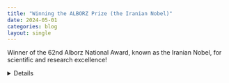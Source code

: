 ```yaml
---
title: "Winning the ALBORZ Prize (the Iranian Nobel)"
date: 2024-05-01
categories: blog
layout: single
---
```


Winner of the 62nd Alborz National Award, known as the Iranian Nobel, for scientific and research excellence!

<details>

I am so delighted and grateful to announce that this year, I won the Alborz Scientific National Award, on its 62nd anniversary, due to my efforts and research in the urban planning field focusing on the improvement of the cities' quality of life. The Alborz Prize, also known as the Iranian Nobel, has been supported by the donation of HosseinAli Alborz for more than six decades and is the most prestigious non-governmental scientific award in Iran. Ultimately, I wholeheartedly thank all my professors at the University of Tehran and Art University of Isfahan for their unwavering support.

</details>

